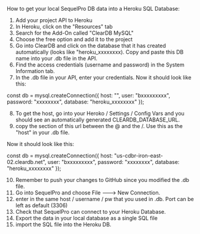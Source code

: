 How to get your local SequelPro DB data into a Heroku SQL Database:

1. Add your project API to Heroku
2. In Heroku, click on the "Resources" tab
3. Search for the Add-On called "ClearDB MySQL"
4. Choose the free option and add it to the project
5. Go into ClearDB and click on the database that it has created automatically (looks like "heroku_xxxxxxxx). Copy and paste this DB name into your .db file in the API.
6. Find the access credentials (username and password) in the System Information tab.
7. In the .db file in your API, enter your credentials. Now it should look like this:

const db = mysql.createConnection({
host: "",
user: "bxxxxxxxxx",
password: "xxxxxxxx",
database: "heroku_xxxxxxxx"
});

8. To get the host, go into your Heroko / Settings / Config Vars and you should see an automatically generated CLEARDB_DATABASE_URL.
9. copy the section of this url between the @ and the /. Use this as the "host" in your .db file.

Now it should look like this:

const db = mysql.createConnection({
host: "us-cdbr-iron-east-02.cleardb.net",
user: "bxxxxxxxxx",
password: "xxxxxxxx",
database: "heroku_xxxxxxxx"
});

10. Remember to push your changes to GitHub since you modified the .db file.
11. Go into SequelPro and choose File ---> New Connection.
12. enter in the same host / username / pw that you used in .db. Port can be left as default (3306)
13. Check that SequelPro can connect to your Heroku Database.
14. Export the data in your local database as a single SQL file
15. import the SQL file into the Heroku DB.
